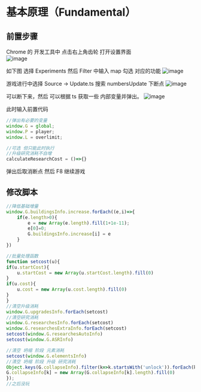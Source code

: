 # 基本原理（Fundamental）

## 前置步骤
Chrome 的 开发工具中 点击右上角齿轮 打开设置界面  
![image](https://github.com/pjy612/gityx-cheat/assets/4072526/b7a793eb-7cfd-4b0d-a068-60e9b6faa8f6)

如下图 选择 Experiments 然后 Filter 中输入 map 勾选 对应的功能
![image](https://github.com/pjy612/gityx-cheat/assets/4072526/3cb7c583-629b-4648-8710-99adfdbedcbe)

游戏进行中选择 Source -> Update.ts
搜索 numbersUpdate 下断点
![image](https://github.com/pjy612/gityx-cheat/assets/4072526/62309751-b210-4d1e-8df5-54eb4d398907)

可以断下来，然后 可以根据 ts 获取一些 内部变量并弹出。
![image](https://github.com/pjy612/gityx-cheat/assets/4072526/5ed31ca5-8207-40ba-aba7-86834164333f)

此时输入前置代码
```js
//弹出有必要的变量
window.G = global;
window.P = player;
window.L = overlimit;

//可选 但只能此时执行
//升级研究消耗不自增
calculateResearchCost = ()=>{}
```
弹出后取消断点 然后 F8 继续游戏

## 修改脚本
```js
//降低基础增量
window.G.buildingsInfo.increase.forEach((e,i)=>{
    if(e.length>0){
        e = new Array(e.length).fill(1+1e-11);
        e[0]=0;
        G.buildingsInfo.increase[i] = e
    }
})

//批量处理函数
function setcost(u){
if(u.startCost){
    u.startCost = new Array(u.startCost.length).fill(0)
}
if(u.cost){
    u.cost = new Array(u.cost.length).fill(0)
}
}
//清空升级消耗
window.G.upgradesInfo.forEach(setcost)
//清空研究消耗
window.G.researchesInfo.forEach(setcost)
window.G.researchesExtraInfo.forEach(setcost)
setcost(window.G.researchesAutoInfo)
setcost(window.G.ASRInfo)

//清空 坍缩 阶段 元素消耗
setcost(window.G.elementsInfo)
//清空 坍缩 阶段 升级 研究消耗
Object.keys(G.collapseInfo).filter(k=>k.startsWith('unlock')).forEach(k=>{
G.collapseInfo[k] = new Array(G.collapseInfo[k].length).fill(0)
});
//之后没玩

```
